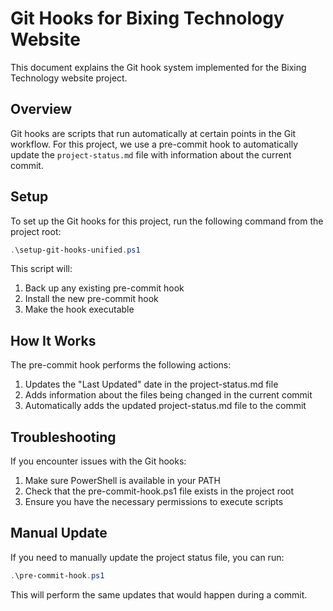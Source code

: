 # Git Hooks for Bixing Technology Website

This document explains the Git hook system implemented for the Bixing Technology website project.

## Overview

Git hooks are scripts that run automatically at certain points in the Git workflow. For this project, we use a pre-commit hook to automatically update the `project-status.md` file with information about the current commit.

## Setup

To set up the Git hooks for this project, run the following command from the project root:

```powershell
.\setup-git-hooks-unified.ps1
```

This script will:
1. Back up any existing pre-commit hook
2. Install the new pre-commit hook
3. Make the hook executable

## How It Works

The pre-commit hook performs the following actions:
1. Updates the "Last Updated" date in the project-status.md file
2. Adds information about the files being changed in the current commit
3. Automatically adds the updated project-status.md file to the commit

## Troubleshooting

If you encounter issues with the Git hooks:

1. Make sure PowerShell is available in your PATH
2. Check that the pre-commit-hook.ps1 file exists in the project root
3. Ensure you have the necessary permissions to execute scripts

## Manual Update

If you need to manually update the project status file, you can run:

```powershell
.\pre-commit-hook.ps1
```

This will perform the same updates that would happen during a commit.
